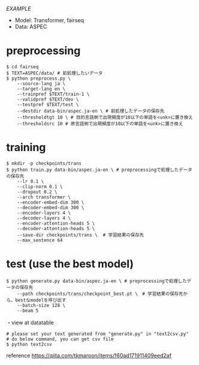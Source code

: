 *EXAMPLE*
* Model: Transformer, fairseq
* Data: ASPEC

# preprocessing
```
$ cd fairseq
$ TEXT=ASPEC/data/ # 前処理したいデータ
$ python preprocess.py \
    --source-lang ja \ 
    --target-lang en \
    --trainpref $TEXT/train-1 \
    --validpref $TEXT/dev \
    --testpref $TEXT/test \
    --destdir data-bin/aspec.ja-en \ # 前処理したデータの保存先
    --thresholdtgt 10 \ # 目的言語側で出現頻度が10以下の単語を<unk>に置き換え
    --thresholdsrc 10 # 原言語側で出現頻度が10以下の単語を<unk>に置き換え
```

# training
```
$ mkdir -p checkpoints/trans
$ python train.py data-bin/aspec.ja-en \ # preprocessingで処理したデータの保存先
    --lr 0.1 \
    --clip-norm 0.1 \
    --dropout 0.2 \
    --arch transformer \
    --encoder-embed-dim 300 \
    --decoder-embed-dim 300 \
    --encoder-layers 4 \
    --decoder-layers 4 \
    --encoder-attention-heads 5 \
    --decoder-attention-heads 5 \
    --save-dir checkpoints/trans \  # 学習結果の保存先
    --max_sentence 64
```

# test (use the best model)
```
$ python generate.py data-bin/aspec.ja-en \ # preprocessingで処理したデータの保存先
    --path checkpoints/trans/checkpoint_best.pt \　# 学習結果の保存先から、bestなmodelを呼び出す
    --batch-size 128 \
    --beam 5
```

・view at datatable
```
# please set your text generated from "generate.py" in "text2csv.py"
# do below command, you can get csv file
$ python text2csv
```

reference
https://qiita.com/tkmaroon/items/f60ad171911409eed2af
